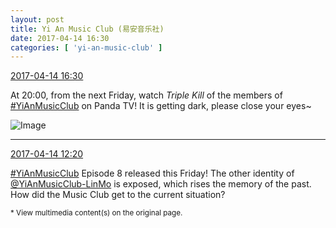 ```yaml
---
layout: post
title: Yi An Music Club (易安音乐社)
date: 2017-04-14 16:30
categories: [ 'yi-an-music-club' ]
---
```


<div class="weibo-info">
  <a href="http://weibo.com/6094546964/EEtGMqtY2">2017-04-14 16:30</a>
</div>

At 20:00, from the next Friday, watch *Triple Kill* of the members of [#YiAnMusicClub](http://weibo.com/p/100808beae2e3e05b17b64f63ebedca39f19b2) on Panda TV! It is getting dark, please close your eyes~

<!-- more -->

![Image](http://wx1.sinaimg.cn/mw690/006Es64Agy1femadu3e7nj31jk2bc1l2.jpg)

---

<div class="weibo-info">
  <a href="http://weibo.com/6094546964/EEs3gbTH6">2017-04-14 12:20</a>
</div>

[#YiAnMusicClub](http://weibo.com/p/100808beae2e3e05b17b64f63ebedca39f19b2) Episode 8 released this Friday! The other identity of [@YiAnMusicClub-LinMo](http://weibo.com/u/6108312042) is exposed, which rises the memory of the past. How did the Music Club get to the current situation?

<small>* View multimedia content(s) on the original page.</small>
